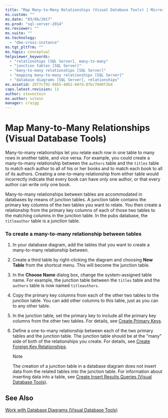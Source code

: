 ```yaml
---
title: "Map Many-to-Many Relationships (Visual Database Tools) | Microsoft Docs"
ms.custom: ""
ms.date: "03/06/2017"
ms.prod: "sql-server-2014"
ms.reviewer: ""
ms.suite: ""
ms.technology: 
  - "dbe-cross-instance"
ms.tgt_pltfrm: ""
ms.topic: conceptual
helpviewer_keywords: 
  - "relationships [SQL Server], many-to-many"
  - "junction tables [SQL Server]"
  - "many-to-many relationships [SQL Server]"
  - "mapping many-to-many relationships [SQL Server]"
  - "database diagrams [SQL Server], relationships"
ms.assetid: 2977cf92-98b5-48b2-b0fd-8fbc7040f2b4
caps.latest.revision: 11
author: stevestein
ms.author: sstein
manager: craigg
---
```

# Map Many-to-Many Relationships (Visual Database Tools)
  Many-to-many relationships let you relate each row in one table to many rows in another table, and vice versa. For example, you could create a many-to-many relationship between the `authors` table and the `titles` table to match each author to all of his or her books and to match each book to all of its authors. Creating a one-to-many relationship from either table would incorrectly indicate that every book can have only one author, or that every author can write only one book.  
  
 Many-to-many relationships between tables are accommodated in databases by means of junction tables. A junction table contains the primary key columns of the two tables you want to relate. You then create a relationship from the primary key columns of each of those two tables to the matching columns in the junction table. In the pubs database, the `titleauthor` table is a junction table.  
  
### To create a many-to-many relationship between tables  
  
1.  In your database diagram, add the tables that you want to create a many-to-many relationship between.  
  
2.  Create a third table by right-clicking the diagram and choosing **New Table** from the shortcut menu. This will become the junction table.  
  
3.  In the **Choose Name** dialog box, change the system-assigned table name. For example, the junction table between the `titles` table and the `authors` table is now named `titleauthors`.  
  
4.  Copy the primary key columns from each of the other two tables to the junction table. You can add other columns to this table, just as you can to any other table.  
  
5.  In the junction table, set the primary key to include all the primary key columns from the other two tables. For details, see [Create Primary Keys](../../relational-databases/tables/create-primary-keys.md).  
  
6.  Define a one-to-many relationship between each of the two primary tables and the junction table. The junction table should be at the "many" side of both of the relationships you create. For details, see [Create Foreign Key Relationships](../../relational-databases/tables/create-foreign-key-relationships.md).  
  
    > [!NOTE]  
    >  The creation of a junction table in a database diagram does not insert data from the related tables into the junction table. For information about inserting data into a table, see [Create Insert Results Queries &#40;Visual Database Tools&#41;](visual-database-tools.md).  
  
## See Also  
 [Work with Database Diagrams &#40;Visual Database Tools&#41;](work-with-database-diagrams-visual-database-tools.md)  
  
  
